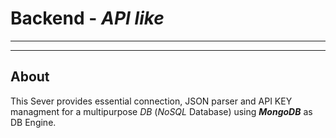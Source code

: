 # Backend - _API like_

___
___

## About

This Sever provides essential connection, JSON parser and API KEY managment for a multipurpose _DB_ (*NoSQL* Database) using ***MongoDB*** as DB Engine.
